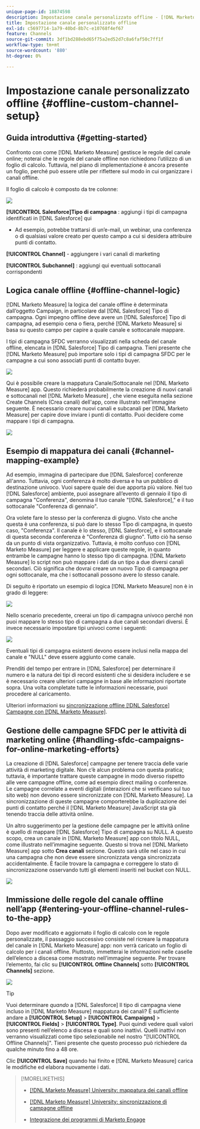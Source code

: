 ```yaml
---
unique-page-id: 18874598
description: Impostazione canale personalizzato offline - [!DNL Marketo Measure] - Documentazione del prodotto
title: Impostazione canale personalizzato offline
exl-id: c5697714-1a79-40bd-8b7c-e10768f4ef67
feature: Channels
source-git-commit: 3df1bd288ebd65f75a2ed52d7c8a6faf50c7ff1f
workflow-type: tm+mt
source-wordcount: '880'
ht-degree: 0%

---
```


# Impostazione canale personalizzato offline {#offline-custom-channel-setup}

## Guida introduttiva {#getting-started}

Confronto con come [!DNL Marketo Measure] gestisce le regole del canale online; noterai che le regole del canale offline non richiedono l’utilizzo di un foglio di calcolo. Tuttavia, nel piano di implementazione è ancora presente un foglio, perché può essere utile per riflettere sul modo in cui organizzare i canali offline.

Il foglio di calcolo è composto da tre colonne:

![](assets/1-2.png)

**[!UICONTROL Salesforce]Tipo di campagna** : aggiungi i tipi di campagna identificati in [!DNL Salesforce] qui

* Ad esempio, potrebbe trattarsi di un’e-mail, un webinar, una conferenza o di qualsiasi valore creato per questo campo a cui si desidera attribuire punti di contatto.

**[!UICONTROL Channel]** - aggiungere i vari canali di marketing

**[!UICONTROL Subchannel]** : aggiungi qui eventuali sottocanali corrispondenti

## Logica canale offline {#offline-channel-logic}

[!DNL Marketo Measure] la logica del canale offline è determinata dall’oggetto Campaign, in particolare dal [!DNL Salesforce] Tipo di campagna. Ogni impegno offline deve avere un [!DNL Salesforce] Tipo di campagna, ad esempio cena o fiera, perché [!DNL Marketo Measure] si basa su questo campo per capire a quale canale e sottocanale mappare.

I tipi di campagna SFDC verranno visualizzati nella scheda del canale offline, elencata in [!DNL Salesforce] Tipo di campagna. Tieni presente che [!DNL Marketo Measure] può importare solo i tipi di campagna SFDC per le campagne a cui sono associati punti di contatto buyer.

![](assets/2-2.png)

Qui è possibile creare la mappatura Canale/Sottocanale nel [!DNL Marketo Measure] app. Questo richiederà probabilmente la creazione di nuovi canali e sottocanali nel [!DNL Marketo Measure] , che viene eseguita nella sezione Create Channels (Crea canali) dell&#39;app, come illustrato nell&#39;immagine seguente. È necessario creare nuovi canali e subcanali per [!DNL Marketo Measure] per capire dove inviare i punti di contatto. Puoi decidere come mappare i tipi di campagna.

![](assets/3-2.png)

## Esempio di mappatura dei canali {#channel-mapping-example}

Ad esempio, immagina di partecipare due [!DNL Salesforce] conferenze all&#39;anno. Tuttavia, ogni conferenza è molto diversa e ha un pubblico di destinazione univoco. Vuoi sapere quale dei due apporta più valore. Nel tuo [!DNL Salesforce] ambiente, puoi assegnare all’evento di gennaio il tipo di campagna &quot;Conferenza&quot;, denomina il tuo canale &quot;[!DNL Salesforce],&quot; e il tuo sottocanale &quot;Conferenza di gennaio&quot;.

Ora volete fare lo stesso per la conferenza di giugno. Visto che anche questa è una conferenza, si può dare lo stesso Tipo di campagna, in questo caso, &quot;Conferenza&quot;. Il canale è lo stesso, [!DNL Salesforce], e il sottocanale di questa seconda conferenza è &quot;Conferenza di giugno&quot;. Tutto ciò ha senso da un punto di vista organizzativo. Tuttavia, è molto confuso con [!DNL Marketo Measure] per leggere e applicare queste regole, in quanto entrambe le campagne hanno lo stesso tipo di campagna. [!DNL Marketo Measure] lo script non può mappare i dati da un tipo a due diversi canali secondari. Ciò significa che dovrai creare un nuovo Tipo di campagna per ogni sottocanale, ma che i sottocanali possono avere lo stesso canale.

Di seguito è riportato un esempio di logica [!DNL Marketo Measure] non è in grado di leggere:

![](assets/4-2.png)

Nello scenario precedente, creerai un tipo di campagna univoco perché non puoi mappare lo stesso tipo di campagna a due canali secondari diversi. È invece necessario impostare tipi univoci come i seguenti:

![](assets/5-2.png)

Eventuali tipi di campagna esistenti devono essere inclusi nella mappa del canale e &quot;NULL&quot; deve essere aggiunto come canale.

Prenditi del tempo per entrare in [!DNL Salesforce] per determinare il numero e la natura dei tipi di record esistenti che si desidera includere e se è necessario creare ulteriori campagne in base alle informazioni riportate sopra. Una volta completate tutte le informazioni necessarie, puoi procedere al caricamento.

Ulteriori informazioni su [sincronizzazione offline [!DNL Salesforce] Campagne con [!DNL Marketo Measure]](/help/channel-tracking-and-setup/offline-channels/deprecated-processes/syncing-offline-campaigns.md).

## Gestione delle campagne SFDC per le attività di marketing online {#handling-sfdc-campaigns-for-online-marketing-efforts}

La creazione di [!DNL Salesforce] campagne per tenere traccia delle varie attività di marketing digitale. Non c’è alcun problema con questa pratica; tuttavia, è importante trattare queste campagne in modo diverso rispetto alle vere campagne offline, come ad esempio direct mailing o conferenze. Le campagne correlate a eventi digitali (interazioni che si verificano sul tuo sito web) non devono essere sincronizzate con [!DNL Marketo Measure]. La sincronizzazione di queste campagne comporterebbe la duplicazione dei punti di contatto perché il [!DNL Marketo Measure] JavaScript sta già tenendo traccia delle attività online.

Un altro suggerimento per la gestione delle campagne per le attività online è quello di mappare [!DNL Salesforce] Tipo di campagna su NULL. A questo scopo, crea un canale in [!DNL Marketo Measure] app con titolo NULL, come illustrato nell’immagine seguente. Questo si trova nel [!DNL Marketo Measure] app sotto **Crea canali** sezione. Questo sarà utile nel caso in cui una campagna che non deve essere sincronizzata venga sincronizzata accidentalmente. È facile trovare la campagna e correggere lo stato di sincronizzazione osservando tutti gli elementi inseriti nel bucket con NULL.

![](assets/6-2.png)

## Immissione delle regole del canale offline nell’app {#entering-your-offline-channel-rules-to-the-app}

Dopo aver modificato e aggiornato il foglio di calcolo con le regole personalizzate, il passaggio successivo consiste nel ricreare la mappatura del canale in [!DNL Marketo Measure] app: non verrà caricato un foglio di calcolo per i canali offline. Piuttosto, immetterai le informazioni nelle caselle dell’elenco a discesa come mostrato nell’immagine seguente. Per trovare l’elemento, fai clic su **[!UICONTROL Offline Channels]** sotto **[!UICONTROL Channels]** sezione.

![](assets/7-2.png)

>[!TIP]
>
>Vuoi determinare _quando_ a [!DNL Salesforce] Il tipo di campagna viene incluso in [!DNL Marketo Measure] mappatura dei canali? È sufficiente andare a **[!UICONTROL Setup]** > **[!UICONTROL Campaigns]** > **[!UICONTROL Fields]** > **[!UICONTROL Type]**. Puoi quindi vedere quali valori sono presenti nell’elenco a discesa e quali sono inattivi. Quelli inattivi non verranno visualizzati come tipo selezionabile nel nostro &quot;[!UICONTROL Offline Channels]&quot;. Tieni presente che questo processo può richiedere da qualche minuto fino a 48 ore.

Clic **[!UICONTROL Save]** quando hai finito e [!DNL Marketo Measure] carica le modifiche ed elabora nuovamente i dati.

>[!MORELIKETHIS]
>
>* [[!DNL Marketo Measure] University: mappatura dei canali offline](https://universityonline.marketo.com/courses/bizible-fundamentals-channel-management/#/page/5c630eca34d9f0367662b77f)
>
>* [[!DNL Marketo Measure] University: sincronizzazione di campagne offline](https://universityonline.marketo.com/courses/bizible-fundamentals-channel-management/#/page/5c63286e34d9f0367662b78b)
>
>* [Integrazione dei programmi di Marketo Engage](/help/marketo-measure-and-marketo/marketo-measure-integrations-with-marketo/marketo-engage-programs-integration.md#channel-mapping)
